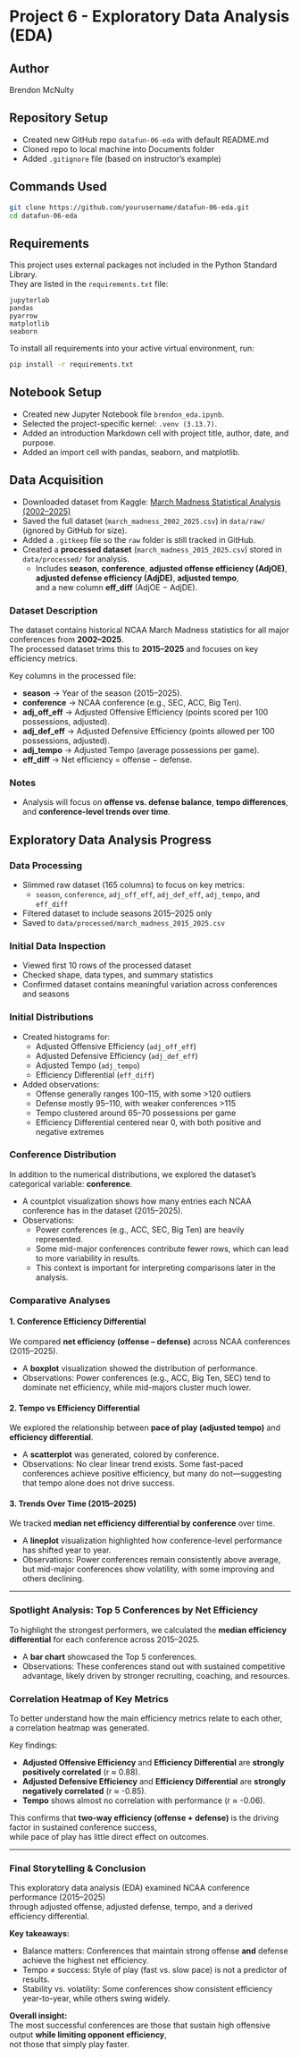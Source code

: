 # Project 6 - Exploratory Data Analysis (EDA)

## Author
Brendon McNulty

## Repository Setup
- Created new GitHub repo `datafun-06-eda` with default README.md
- Cloned repo to local machine into Documents folder
- Added `.gitignore` file (based on instructor’s example)

## Commands Used
```bash
git clone https://github.com/yourusername/datafun-06-eda.git
cd datafun-06-eda
```

## Requirements

This project uses external packages not included in the Python Standard Library.  
They are listed in the `requirements.txt` file:

```
jupyterlab
pandas
pyarrow
matplotlib
seaborn
```

To install all requirements into your active virtual environment, run:

```bash
pip install -r requirements.txt
```

## Notebook Setup

- Created new Jupyter Notebook file `brendon_eda.ipynb`.
- Selected the project-specific kernel: `.venv (3.13.7)`.
- Added an introduction Markdown cell with project title, author, date, and purpose.
- Added an import cell with pandas, seaborn, and matplotlib.

## Data Acquisition

- Downloaded dataset from Kaggle: [March Madness Statistical Analysis (2002–2025)](https://www.kaggle.com/datasets/jonathanpilafas/2024-march-madness-statistical-analysis)  
- Saved the full dataset (`march_madness_2002_2025.csv`) in `data/raw/` (ignored by GitHub for size).  
- Added a `.gitkeep` file so the `raw` folder is still tracked in GitHub.  
- Created a **processed dataset** (`march_madness_2015_2025.csv`) stored in `data/processed/` for analysis.  
  - Includes **season**, **conference**, **adjusted offense efficiency (AdjOE)**,  
    **adjusted defense efficiency (AdjDE)**, **adjusted tempo**,  
    and a new column **eff_diff** (AdjOE − AdjDE).  

### Dataset Description
The dataset contains historical NCAA March Madness statistics for all major conferences from **2002–2025**.  
The processed dataset trims this to **2015–2025** and focuses on key efficiency metrics.  

Key columns in the processed file:  
- **season** → Year of the season (2015–2025).  
- **conference** → NCAA conference (e.g., SEC, ACC, Big Ten).  
- **adj_off_eff** → Adjusted Offensive Efficiency (points scored per 100 possessions, adjusted).  
- **adj_def_eff** → Adjusted Defensive Efficiency (points allowed per 100 possessions, adjusted).  
- **adj_tempo** → Adjusted Tempo (average possessions per game).  
- **eff_diff** → Net efficiency = offense − defense.  

### Notes  
- Analysis will focus on **offense vs. defense balance**, **tempo differences**, and **conference-level trends over time**.  

## Exploratory Data Analysis Progress

### Data Processing
- Slimmed raw dataset (165 columns) to focus on key metrics:
  - `season`, `conference`, `adj_off_eff`, `adj_def_eff`, `adj_tempo`, and `eff_diff`
- Filtered dataset to include seasons 2015–2025 only
- Saved to `data/processed/march_madness_2015_2025.csv`

### Initial Data Inspection
- Viewed first 10 rows of the processed dataset
- Checked shape, data types, and summary statistics
- Confirmed dataset contains meaningful variation across conferences and seasons

### Initial Distributions
- Created histograms for:
  - Adjusted Offensive Efficiency (`adj_off_eff`)
  - Adjusted Defensive Efficiency (`adj_def_eff`)
  - Adjusted Tempo (`adj_tempo`)
  - Efficiency Differential (`eff_diff`)
- Added observations:
  - Offense generally ranges 100–115, with some >120 outliers
  - Defense mostly 95–110, with weaker conferences >115
  - Tempo clustered around 65–70 possessions per game
  - Efficiency Differential centered near 0, with both positive and negative extremes

### Conference Distribution
In addition to the numerical distributions, we explored the dataset’s categorical variable: **conference**.  

- A countplot visualization shows how many entries each NCAA conference has in the dataset (2015–2025).  
- Observations:  
  - Power conferences (e.g., ACC, SEC, Big Ten) are heavily represented.  
  - Some mid-major conferences contribute fewer rows, which can lead to more variability in results.  
  - This context is important for interpreting comparisons later in the analysis.  


### Comparative Analyses

#### 1. Conference Efficiency Differential
We compared **net efficiency (offense – defense)** across NCAA conferences (2015–2025).  
- A **boxplot** visualization showed the distribution of performance.  
- Observations: Power conferences (e.g., ACC, Big Ten, SEC) tend to dominate net efficiency, while mid-majors cluster much lower.  

#### 2. Tempo vs Efficiency Differential
We explored the relationship between **pace of play (adjusted tempo)** and **efficiency differential**.  
- A **scatterplot** was generated, colored by conference.  
- Observations: No clear linear trend exists. Some fast-paced conferences achieve positive efficiency, but many do not—suggesting that tempo alone does not drive success.  

#### 3. Trends Over Time (2015–2025)
We tracked **median net efficiency differential by conference** over time.  
- A **lineplot** visualization highlighted how conference-level performance has shifted year to year.  
- Observations: Power conferences remain consistently above average, but mid-major conferences show volatility, with some improving and others declining.  

---

### Spotlight Analysis: Top 5 Conferences by Net Efficiency
To highlight the strongest performers, we calculated the **median efficiency differential** for each conference across 2015–2025.  
- A **bar chart** showcased the Top 5 conferences.  
- Observations: These conferences stand out with sustained competitive advantage, likely driven by stronger recruiting, coaching, and resources.  

### Correlation Heatmap of Key Metrics
To better understand how the main efficiency metrics relate to each other,  
a correlation heatmap was generated.

Key findings:
- **Adjusted Offensive Efficiency** and **Efficiency Differential** are **strongly positively correlated** (r ≈ 0.88).  
- **Adjusted Defensive Efficiency** and **Efficiency Differential** are **strongly negatively correlated** (r ≈ -0.85).  
- **Tempo** shows almost no correlation with performance (r ≈ -0.06).  

This confirms that **two-way efficiency (offense + defense)** is the driving factor in sustained conference success,  
while pace of play has little direct effect on outcomes.

---

### Final Storytelling & Conclusion
This exploratory data analysis (EDA) examined NCAA conference performance (2015–2025)  
through adjusted offense, adjusted defense, tempo, and a derived efficiency differential.  

**Key takeaways:**
- Balance matters: Conferences that maintain strong offense **and** defense achieve the highest net efficiency.  
- Tempo ≠ success: Style of play (fast vs. slow pace) is not a predictor of results.  
- Stability vs. volatility: Some conferences show consistent efficiency year-to-year, while others swing widely.  

**Overall insight:**  
The most successful conferences are those that sustain high offensive output **while limiting opponent efficiency**,  
not those that simply play faster.
